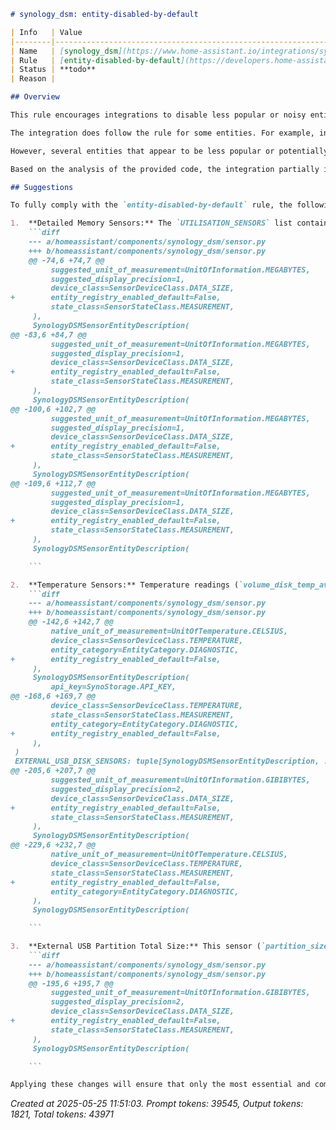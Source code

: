 ```markdown
# synology_dsm: entity-disabled-by-default

| Info   | Value                                                                    |
|--------|--------------------------------------------------------------------------|
| Name   | [synology_dsm](https://www.home-assistant.io/integrations/synology_dsm/) |
| Rule   | [entity-disabled-by-default](https://developers.home-assistant.io/docs/core/integration-quality-scale/rules/entity-disabled-by-default)                                                     |
| Status | **todo**                                                                 |
| Reason |                                                                          |

## Overview

This rule encourages integrations to disable less popular or noisy entities by default to reduce resource usage, particularly state history size. The `synology_dsm` integration provides a variety of entities, ranging from core metrics like CPU usage and storage space to more diagnostic or detailed information like specific memory pools or disk temperatures.

The integration does follow the rule for some entities. For example, in `binary_sensor.py`, diagnostic storage binary sensors like `disk_exceed_bad_sector_thr` and `disk_below_remain_life_thr` are correctly marked with `entity_registry_enabled_default=False`. In `sensor.py`, certain utilization sensors (`cpu_other_load`, `cpu_system_load`, `cpu_1min_load`, `memory_size`, `memory_cached`), storage total size (`volume_size_total`, `device_size_total`), disk SMART status (`disk_smart_status`), maximum volume temperature (`volume_disk_temp_max`), external USB total size (`device_size_total`), and the uptime sensor (`uptime`) are also appropriately disabled by default.

However, several entities that appear to be less popular or potentially noisy are currently enabled by default (by omitting `entity_registry_enabled_default` or implicitly setting it to `True`). These include detailed memory statistics, average/specific disk temperatures, and device temperature. Disabling these by default would further align the integration with the rule's goal of minimizing the default footprint for typical users while still allowing advanced users to enable them if needed.

Based on the analysis of the provided code, the integration partially implements the rule but could disable more entities by default. Therefore, the status is marked as `todo`.

## Suggestions

To fully comply with the `entity-disabled-by-default` rule, the following entities should be disabled by default by adding `_attr_entity_registry_enabled_default = False` to their respective `SynologyDSMSensorEntityDescription` definitions in `homeassistant/components/synology_dsm/sensor.py`:

1.  **Detailed Memory Sensors:** The `UTILISATION_SENSORS` list contains several detailed memory metrics (`memory_available_swap`, `memory_available_real`, `memory_total_swap`, `memory_total_real`) that are less commonly needed by default compared to the overall usage.
    ```diff
    --- a/homeassistant/components/synology_dsm/sensor.py
    +++ b/homeassistant/components/synology_dsm/sensor.py
    @@ -74,6 +74,7 @@
         suggested_unit_of_measurement=UnitOfInformation.MEGABYTES,
         suggested_display_precision=1,
         device_class=SensorDeviceClass.DATA_SIZE,
+        entity_registry_enabled_default=False,
         state_class=SensorStateClass.MEASUREMENT,
     ),
     SynologyDSMSensorEntityDescription(
@@ -83,6 +84,7 @@
         suggested_unit_of_measurement=UnitOfInformation.MEGABYTES,
         suggested_display_precision=1,
         device_class=SensorDeviceClass.DATA_SIZE,
+        entity_registry_enabled_default=False,
         state_class=SensorStateClass.MEASUREMENT,
     ),
     SynologyDSMSensorEntityDescription(
@@ -100,6 +102,7 @@
         suggested_unit_of_measurement=UnitOfInformation.MEGABYTES,
         suggested_display_precision=1,
         device_class=SensorDeviceClass.DATA_SIZE,
+        entity_registry_enabled_default=False,
         state_class=SensorStateClass.MEASUREMENT,
     ),
     SynologyDSMSensorEntityDescription(
@@ -109,6 +112,7 @@
         suggested_unit_of_measurement=UnitOfInformation.MEGABYTES,
         suggested_display_precision=1,
         device_class=SensorDeviceClass.DATA_SIZE,
+        entity_registry_enabled_default=False,
         state_class=SensorStateClass.MEASUREMENT,
     ),
     SynologyDSMSensorEntityDescription(

    ```

2.  **Temperature Sensors:** Temperature readings (`volume_disk_temp_avg`, `disk_temp`, `temperature`) are often considered diagnostic and can be noisy, similar to the `volume_disk_temp_max` sensor which is already disabled.
    ```diff
    --- a/homeassistant/components/synology_dsm/sensor.py
    +++ b/homeassistant/components/synology_dsm/sensor.py
    @@ -142,6 +142,7 @@
         native_unit_of_measurement=UnitOfTemperature.CELSIUS,
         device_class=SensorDeviceClass.TEMPERATURE,
         entity_category=EntityCategory.DIAGNOSTIC,
+        entity_registry_enabled_default=False,
     ),
     SynologyDSMSensorEntityDescription(
         api_key=SynoStorage.API_KEY,
@@ -168,6 +169,7 @@
         device_class=SensorDeviceClass.TEMPERATURE,
         state_class=SensorStateClass.MEASUREMENT,
         entity_category=EntityCategory.DIAGNOSTIC,
+        entity_registry_enabled_default=False,
     ),
 )
 EXTERNAL_USB_DISK_SENSORS: tuple[SynologyDSMSensorEntityDescription, ...] = (
@@ -205,6 +207,7 @@
         suggested_unit_of_measurement=UnitOfInformation.GIBIBYTES,
         suggested_display_precision=2,
         device_class=SensorDeviceClass.DATA_SIZE,
+        entity_registry_enabled_default=False,
         state_class=SensorStateClass.MEASUREMENT,
     ),
     SynologyDSMSensorEntityDescription(
@@ -229,6 +232,7 @@
         native_unit_of_measurement=UnitOfTemperature.CELSIUS,
         device_class=SensorDeviceClass.TEMPERATURE,
         state_class=SensorStateClass.MEASUREMENT,
+        entity_registry_enabled_default=False,
         entity_category=EntityCategory.DIAGNOSTIC,
     ),
     SynologyDSMSensorEntityDescription(

    ```

3.  **External USB Partition Total Size:** This sensor (`partition_size_total`) seems inconsistent with other "total size" sensors (`volume_size_total`, `device_size_total`) which are already disabled by default.
    ```diff
    --- a/homeassistant/components/synology_dsm/sensor.py
    +++ b/homeassistant/components/synology_dsm/sensor.py
    @@ -195,6 +195,7 @@
         suggested_unit_of_measurement=UnitOfInformation.GIBIBYTES,
         suggested_display_precision=2,
         device_class=SensorDeviceClass.DATA_SIZE,
+        entity_registry_enabled_default=False,
         state_class=SensorStateClass.MEASUREMENT,
     ),
     SynologyDSMSensorEntityDescription(

    ```

Applying these changes will ensure that only the most essential and commonly used entities are enabled by default, providing a better out-of-the-box experience for users who may not need detailed diagnostics or less popular metrics visible and tracked in their Home Assistant history.
```

_Created at 2025-05-25 11:51:03. Prompt tokens: 39545, Output tokens: 1821, Total tokens: 43971_

